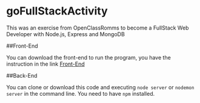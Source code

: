 # goFullStackActivity

This was an exercise from OpenClassRomms to become a FullStack Web Developer with Node.js, Express and MongoDB

##Front-End

You can download the front-end to run the program, you have the instruction in the link
[Front-End](https://github.com/OpenClassrooms-Student-Center/5614116-go-fullstack-recipe-frontend)

##Back-End

You can clone or download this code and executing `node server` or `nodemon server` in the command line.
You need to have `npm` installed.

